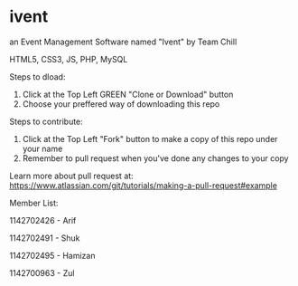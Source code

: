 # ivent

an Event Management Software named "Ivent"
by Team Chill

HTML5, CSS3, JS, PHP, MySQL

Steps to dload:
1. Click at the Top Left GREEN "Clone or Download" button
2. Choose your preffered way of downloading this repo

Steps to contribute:
1. Click at the Top Left "Fork" button to make a copy of this repo under your name
2. Remember to pull request when you've done any changes to your copy

Learn more about pull request at: https://www.atlassian.com/git/tutorials/making-a-pull-request#example

Member List:

1142702426 - Arif

1142702491 - Shuk

1142702495 - Hamizan

1142700963 - Zul

